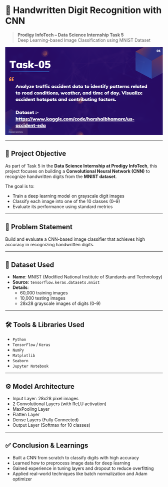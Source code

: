 # 🔢 Handwritten Digit Recognition with CNN  
> **Prodigy InfoTech – Data Science Internship Task 5**  
> Deep Learning-based Image Classification using MNIST Dataset

![Task 5 Banner](https://github.com/kindo-tk/PRODIGY_DS_05/blob/main/ds5.png)  

---

## 📌 Project Objective
As part of Task 5 in the **Data Science Internship at Prodigy InfoTech**, this project focuses on building a **Convolutional Neural Network (CNN)** to recognize handwritten digits from the **MNIST dataset**.

The goal is to:
- Train a deep learning model on grayscale digit images
- Classify each image into one of the 10 classes (0–9)
- Evaluate its performance using standard metrics

---

## 🧠 Problem Statement
Build and evaluate a CNN-based image classifier that achieves high accuracy in recognizing handwritten digits.

---

## 📂 Dataset Used
- **Name**: MNIST (Modified National Institute of Standards and Technology)
- **Source**: `tensorflow.keras.datasets.mnist`
- **Details**:
  - 60,000 training images
  - 10,000 testing images
  - 28x28 grayscale images of digits (0–9)

---

## 🛠️ Tools & Libraries Used
- `Python`
- `TensorFlow` / `Keras`
- `NumPy`
- `Matplotlib`
- `Seaborn`
- `Jupyter Notebook`

---

## ⚙️ Model Architecture
- Input Layer: 28x28 pixel images
- 2 Convolutional Layers (with ReLU activation)
- MaxPooling Layer
- Flatten Layer
- Dense Layers (Fully Connected)
- Output Layer (Softmax for 10 classes)

---


## ✅ Conclusion & Learnings
- Built a CNN from scratch to classify digits with high accuracy
- Learned how to preprocess image data for deep learning
- Gained experience in tuning layers and dropout to reduce overfitting
- Applied real-world techniques like batch normalization and Adam optimizer

